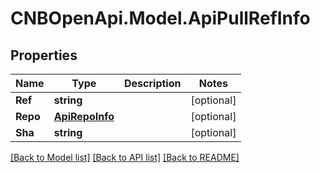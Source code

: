 # CNBOpenApi.Model.ApiPullRefInfo

## Properties

Name | Type | Description | Notes
------------ | ------------- | ------------- | -------------
**Ref** | **string** |  | [optional] 
**Repo** | [**ApiRepoInfo**](ApiRepoInfo.md) |  | [optional] 
**Sha** | **string** |  | [optional] 

[[Back to Model list]](../../README.md#documentation-for-models) [[Back to API list]](../../README.md#documentation-for-api-endpoints) [[Back to README]](../../README.md)

